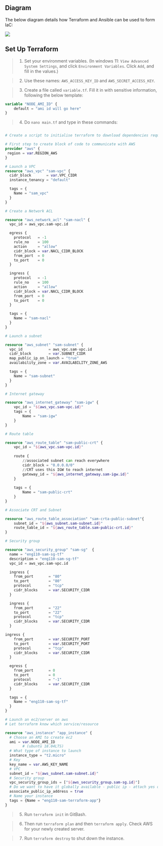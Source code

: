 ## Diagram

The below diagram details how Terraform and Ansible can be used to form IaC:

![](https://i.imgur.com/ubSImc9.png)

## Set Up Terraform

> 1. Set your environment variables. (In windows 11: `View Advanced System Settings`, and click
`Environment Variables`. Click `Add`, and fill in the values.)

> 2. Use these names: `AWS_ACCESS_KEY_ID` and `AWS_SECRET_ACCESS_KEY`.

> 3. Create a file called `variable.tf`. Fill it in with sensitive information, following the below template:

```terraform
variable "NODE_AMI_ID" {
    default = "ami id will go here"
}
```

> 4. Do `nano main.tf` and type in these commands:

```terraform

# Create a script to initialise terraform to download dependencies required for AWS

# First step to create block of code to communicate with AWS
provider "aws" {
 region = var.REGION_AWS
}

# Launch a VPC
resource "aws_vpc" "sam-vpc" {
  cidr_block       = var.VPC_CIDR
  instance_tenancy = "default"

  tags = {
    Name = "sam_vpc"
  }
}

# Create a Network ACL

resource "aws_network_acl" "sam-nacl" {
  vpc_id = aws_vpc.sam-vpc.id

  egress {
    protocol   = -1
    rule_no    = 100
    action     = "allow"
    cidr_block = var.NACL_CIDR_BLOCK
    from_port  = 0
    to_port    = 0
  }

  ingress {
    protocol   = -1
    rule_no    = 100
    action     = "allow"
    cidr_block = var.NACL_CIDR_BLOCK
    from_port  = 0
    to_port    = 0
  }

  tags = {
    Name = "sam-nacl"
  }
}

# Launch a subnet

resource "aws_subnet" "sam-subnet" {
  vpc_id            = aws_vpc.sam-vpc.id
  cidr_block        = var.SUBNET_CIDR
  map_public_ip_on_launch = "true"
  availability_zone = var.AVAILABILITY_ZONE_AWS

  tags = {
    Name = "sam-subnet"
  }
}

# Internet gateway

resource "aws_internet_gateway" "sam-igw" {
    vpc_id = "${aws_vpc.sam-vpc.id}"
    tags = {
        Name = "sam-igw"
    }
}

# Route table

resource "aws_route_table" "sam-public-crt" {
    vpc_id = "${aws_vpc.sam-vpc.id}"
    
    route {
        //associated subnet can reach everywhere
        cidr_block = "0.0.0.0/0" 
        //CRT uses this IGW to reach internet
        gateway_id = "${aws_internet_gateway.sam-igw.id}" 
    }
    
    tags = {
        Name = "sam-public-crt"
    }
}

# Associate CRT and Subnet

resource "aws_route_table_association" "sam-crta-public-subnet"{
    subnet_id = "${aws_subnet.sam-subnet.id}"
    route_table_id = "${aws_route_table.sam-public-crt.id}"
}

# Security group

resource "aws_security_group" "sam-sg"  {
  name = "eng110-sam-sg-tf"
  description = "eng110-sam-sg-tf"
  vpc_id = aws_vpc.sam-vpc.id

  ingress {
    from_port       = "80"
    to_port         = "80"
    protocol        = "tcp"
    cidr_blocks     = var.SECURITY_CIDR   
  }

  ingress {
    from_port       = "22"
    to_port         = "22"
    protocol        = "tcp"
    cidr_blocks     = var.SECURITY_CIDR  
  }

ingress {
    from_port       = var.SECURITY_PORT
    to_port         = var.SECURITY_PORT
    protocol        = "tcp"
    cidr_blocks     = var.SECURITY_CIDR  
  }

  egress {
    from_port       = 0
    to_port         = 0
    protocol        = "-1" 
    cidr_blocks     = var.SECURITY_CIDR
  }

  tags = {
    Name = "eng110-sam-sg-tf"
  }
}

# Launch an ec2/server on aws
# Let terraform know which service/resource

resource "aws_instance" "app_instance" {
  # Choose an AMI to create ec2
  ami = var.NODE_AMI_ID
        # (ubuntu 18.04LTS)
  # What type of instance to launch
  instance_type = "t2.micro"
  # Key
  key_name = var.AWS_KEY_NAME
  # VPC
  subnet_id = "${aws_subnet.sam-subnet.id}"
  # Security group
  vpc_security_group_ids = ["${aws_security_group.sam-sg.id}"]
  # Do we want to have it globally available - public ip - attach yes or no?
  associate_public_ip_address = true
  # Name your instance
  tags = {Name = "eng110-sam-terraform-app"}
}
```

> 5. Run `terraform init` in GitBash.

> 6. Then run `terraform plan` and then `terraform apply`. Check AWS for your newly created server.

> 7. Run `terraform destroy` to shut down the instance.